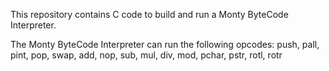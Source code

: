 This repository contains C code to build and run a Monty ByteCode Interpreter.

The Monty ByteCode Interpreter can run the following opcodes: push, pall, pint, pop, swap, add, nop, sub, mul, div, mod, pchar, pstr, rotl, rotr
